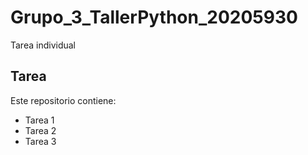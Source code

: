# Grupo_3_TallerPython_20205930
Tarea individual

## Tarea
Este repositorio contiene:
- Tarea 1
- Tarea 2
- Tarea 3
